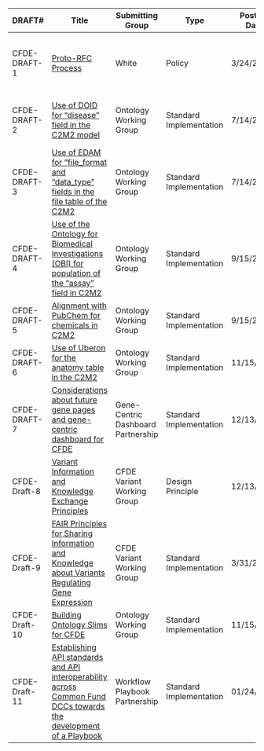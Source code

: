 | DRAFT# | Title | Submitting Group | Type | Posting Date | End Date | Status | Approve | Dissent | Abstain |
|--------|-------|------------------|------|--------------|----------|--------|---------|---------|---------|
| CFDE-DRAFT-1 | [Proto-RFC Process](https://docs.google.com/document/d/1masYhU6W_zgUWN1XWS8_f-KiSp1cTDdo4eZJWpsXyHQ/edit?usp=sharing) |  White | Policy | 3/24/20 |  | open for comments indefinitely while we refine process |        |           |            | 
| CFDE-DRAFT-2 | [Use of DOID for “disease” field in the C2M2 model](https://docs.google.com/document/d/1OS_69jvdexMvH9KSptGDAKAXCzyDtca2M0VjsGXImEE/edit) |  Ontology Working Group | Standard Implementation | 7/14/21 | 1/18/22 | Comment period CLOSED |  GTEx, ERCC, KFDRC, MW, GlyGen    |           |            | 
| CFDE-DRAFT-3 | [Use of EDAM for “file_format and “data_type” fields in the file table of the C2M2](https://docs.google.com/document/d/1HQPtk6381Yncxp8Apzxyv8YwPNYIcvWEAH0gKraqKHE/edit) |  Ontology Working Group | Standard Implementation | 7/14/21 | 1/18/22  | Comment period CLOSED |  GTEx, ERCC, KFDRC, MW, GlyGen    |           |            | 
| CFDE-DRAFT-4 | [Use of the Ontology for Biomedical Investigations (OBI) for population of the “assay” field in C2M2](https://docs.google.com/document/d/1fTA2O71QkQD_yPmvGr0uz7Vr8FMTzvY3FyW66Y3qQYo/edit) | Ontology Working Group | Standard Implementation | 9/15/21 | 1/18/22 | Comment period CLOSED |   GTEx, ERCC, KFDRC, MW, GlyGen      |           |            | 
| CFDE-DRAFT-5 | [Alignment with PubChem for chemicals in C2M2](https://docs.google.com/document/d/1JV_xMWEV5bl3wWw3s1feomZKr2wlARFEaHw1tLYI7DY/edit) | Ontology Working Group | Standard Implementation | 9/15/21 | 1/18/22 | Comment period CLOSED | ERCC, KFDRC, MW        |           |  GTEx   | 
| CFDE-DRAFT-6 | [Use of Uberon for the anatomy table in the C2M2](https://docs.google.com/document/d/1x-KYUOvzO6NMiHqnl9G8JzakLcqJbkfG/edit) | Ontology Working Group | Standard Implementation | 11/15/21 | 1/18/22 |  Comment period CLOSED      |  GTEx, ERCC, KFDRC, MW     |            | 
| CFDE-DRAFT-7 | [Considerations about future gene pages and gene-centric dashboard for CFDE](https://docs.google.com/document/d/1n9sKKGcXpZscG-eGClg7RmUs8fzYbeQ1/edit) | Gene-Centric Dashboard Partnership | Standard Implementation | 12/13/21 | 1/18/22 |  Comment period CLOSED  |    GTEx       |            | 
| CFDE-Draft-8 | [Variant Information and Knowledge Exchange Principles](https://docs.google.com/document/d/1bM2L3Ux3CrGISUVETVeVcvK8e0XT_Zey/edit) | CFDE Variant Working Group | Design Principle | 12/13/21 | 1/18/22 |  Comment period CLOSED    |           |            | 
| CFDE-Draft-9 | [FAIR Principles for Sharing Information and Knowledge about Variants Regulating Gene Expression](https://docs.google.com/document/d/1p5wsaf2pLr6WZWQX8v2sqHCnu14S8riU/edit) | CFDE Variant Working Group | Standard Implementation | 3/31/22 | 4/29/22 | Comment Period CLOSED     |           |            | 
| CFDE-Draft-10 | [Building Ontology Slims for CFDE](https://docs.google.com/document/d/16AtDsMBhiOs__S32yw0jSLTg7eZmfTmn/edit) | Ontology Working Group | Standard Implementation | 11/15/22 | 12/23/22 | Comment Period Open |
| CFDE-Draft-11 | [Establishing API standards and API interoperability across Common Fund DCCs towards the development of a Playbook](https://docs.google.com/document/d/1_14rn_IB3C0lbxXXjNtvhrLn81cNNnQD/edit) | Workflow Playbook Partnership | Standard Implementation | 01/24/2023 | 03/03/2023 | Comment Period Open |
